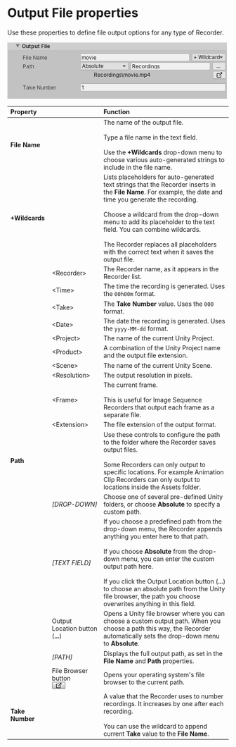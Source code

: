 # Output File properties

Use these properties to define file output options for any type of Recorder.

![](Images/OutputFileProperties.png)

|Property||Function|
|:---|:---|:---|
| **File Name** ||The name of the output file.<br/><br/>Type a file name in the text field.<br/><br/>Use the **+Wildcards** drop-down menu to choose various auto-generated strings to include in the file name. |
| **+Wildcards** ||Lists placeholders for auto-generated text strings that the Recorder inserts in the **File Name**. For example, the date and time you generate the recording.<br/><br/>Choose a wildcard from the drop-down menu to add its placeholder to the text field. You can combine wildcards.<br/><br/>The Recorder replaces all placeholders with the correct text when it saves the output file.|
|   | \<Recorder\>  |The Recorder name, as it appears in the Recorder list.  |   
|   |\<Time\>   | The time the recording is generated. Uses the `00h00m` format. |   
|   |\<Take\>   | The **Take Number** value. Uses the `000` format.  |   
|   |\<Date\>   | The date the recording is generated. Uses the `yyyy-MM-dd` format.   |   
|   |\<Project\>   | The name of the current Unity Project.  |   
|   |\<Product\>   | A combination of the Unity Project name and the output file extension.  |   
|   |\<Scene\>   | The name of the current Unity Scene.  |   
|   |\<Resolution\>   | The output resolution in pixels.  |   
|   |\<Frame\>   | The current frame.<br/><br/>This is useful for Image Sequence Recorders that output each frame as a separate file.  |   
|   |\<Extension\>   | The file extension of the output format.  |   
| **Path** ||Use these controls to configure the path to the folder where the Recorder saves output files.<br/><br/>Some Recorders can only output to specific locations. For example Animation Clip Recorders can only output to locations inside the Assets folder.|
|   |_[DROP-DOWN]_  |  Choose one of several pre-defined Unity folders, or choose **Absolute** to specify a custom path.  |
|   | _[TEXT FIELD]_  | If you choose a predefined path from the drop-down menu, the Recorder appends anything you enter here to that path.<br/><br/>If you choose **Absolute** from the drop-down menu, you can enter the custom output path here. <br/><br/> If you click the Output Location button (**...**) to choose an absolute path from the Unity file browser, the path you choose overwrites anything in this field. |
|   | Output Location button (**...**) | Opens a Unity file browser where you can choose a custom output path. When you choose a path this way, the Recorder automatically sets the drop-down menu to **Absolute**.  |
|   | _[PATH]_  | Displays the full output path, as set in the **File Name** and **Path** properties. |
|   | File Browser button <br/>![](Images/RecorderReveal.png)  | Opens your operating system's file browser to the current path.  |
|**Take Number**   || A value that the Recorder uses to number recordings. It increases by one after each recording. <br/><br/>You can use the **<Take>** wildcard to append current **Take** value to the **File Name**. |
